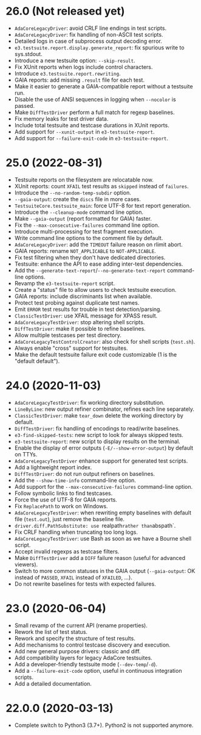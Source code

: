 26.0 (Not released yet)
=======================

* `AdaCoreLegacyDriver`: avoid CRLF line endings in test scripts.
* `AdaCoreLegacyDriver`: fix handling of non-ASCII test scripts.
* Detailed logs in case of subprocess output decoding error.
* `e3.testsuite.report.display.generate_report`: fix spurious write to
  sys.stdout.
* Introduce a new testsuite option: `--skip-result`.
* Fix XUnit reports when logs include control characters.
* Introduce `e3.testsuite.report.rewriting`.
* GAIA reports: add missing ``.result`` file for each test.
* Make it easier to generate a GAIA-compatible report without a testsuite run.
* Disable the use of ANSI sequences in logging when `--nocolor` is passed.
* Make `DiffTestDriver` perform a full match for regexp baselines.
* Fix memory leaks for test driver data.
* Include total testsuite and testcase durations in XUnit reports.
* Add support for `--xunit-output` in `e3-testsuite-report`.
* Add support for `--failure-exit-code` in `e3-testsuite-report`.

25.0 (2022-08-31)
=================

* Testsuite reports on the filesystem are relocatable now.
* XUnit reports: count `XFAIL` test results as `skipped` instead of `failures`.
* Introduce the `--no-random-temp-subdir` option.
* `--gaia-output`: create the `discs` file in more cases.
* `TestsuiteCore.testsuite_main`: force UTF-8 for text report
  generation.
* Introduce the `--cleanup-mode` command line option.
* Make `--gaia-output` (report formatted for GAIA) faster.
* Fix the `--max-consecutive-failures` command line option.
* Introduce multi-processing for test fragment execution.
* Write command line options to the comment file by default.
* `AdaCoreLegacyDriver`: add the `TIMEOUT` failure reason on rlimit abort.
* GAIA reports: rename `NOT_APPLICABLE` to `NOT-APPLICABLE`.
* Fix test filtering when they don't have dedicated directories.
* Testsuite: enhance the API to ease adding inter-test dependencies.
* Add the `--generate-text-report`/`--no-generate-text-report` command-line
  options.
* Revamp the `e3-testsuite-report` script.
* Create a "status" file to allow users to check testsuite execution.
* GAIA reports: include discriminants list when available.
* Protect test probing against duplicate test names.
* Emit `ERROR` test results for trouble in test detection/parsing.
* `ClassicTestDriver`: use XFAIL message for XPASS result.
* `AdaCoreLegacyTestDriver`: stop altering shell scripts.
* `DiffTestDriver`: make it possible to refine baselines.
* Allow multiple testcases per test directory.
* `AdaCoreLegacyTestControlCreator`: also check for shell scripts (`test.sh`).
* Always enable "cross" support for testsuites.
* Make the default testsuite failure exit code customizable (1 is the "default
  default").

24.0 (2020-11-03)
=================

* `AdaCoreLegacyTestDriver`: fix working directory substitution.
* `LineByLine`: new output refiner combinator, refines each line separately.
* `ClassicTestDriver`: make `tear_down` delete the working directory by
  default.
* `DiffTestDriver`: fix handling of encodings to read/write baselines.
* `e3-find-skipped-tests`: new script to look for always skipped tests.
* `e3-testsuite-report`: new script to display results on the terminal.
* Enable the display of error outputs (`-E/--show-error-output`) by default on
  TTYs.
* `AdaCoreLegacyTestDriver` enhance support for generated test scripts.
* Add a lightweight report index.
* `DiffTestDriver`: do not run output refiners on baselines.
* Add the `--show-time-info` command-line option.
* Add support for the `--max-consecutive-failures` command-line option.
* Follow symbolic links to find testcases.
* Force the use of UTF-8 for GAIA reports.
* Fix `ReplacePath` to work on Windows.
* `AdaCoreLegacyTestDriver`: when rewriting empty baselines with
  default file (`test.out`), just remove the baseline file.
* `driver.diff.PathSubstitute: use `realpath` rather than `abspath`.
* Fix CRLF handling when truncating too long logs.
* `AdaCoreLegacyTestDriver`: use Bash as soon as we have a Bourne shell script.
* Accept invalid regexps as testcase filters.
* Make `DiffTestDriver` add a `DIFF` failure reason (useful for advanced
  viewers).
* Switch to more common statuses in the GAIA output (`--gaia-output`: OK
  instead of `PASSED`, `XFAIL` instead of `XFAILED`, ...).
* Do not rewrite baselines for tests with expected failures.

23.0 (2020-06-04)
=================

* Small revamp of the current API (rename properties).
* Rework the list of test status.
* Rework and specify the structure of test results.
* Add mechanisms to control testcase discovery and execution.
* Add new general purpose drivers: classic and diff.
* Add compatibility layers for legacy AdaCore testsuites.
* Add a developer-friendly testsuite mode (`--dev-temp`/`-d`).
* Add a `--failure-exit-code` option, useful in continuous integration scripts.
* Add a detailed documentation.

22.0.0 (2020-03-13)
===================

* Complete switch to Python3 (3.7+). Python2 is not supported anymore.
